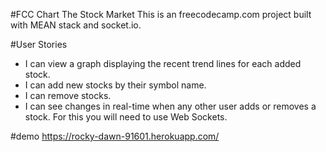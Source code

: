 #FCC Chart The Stock Market
This is an freecodecamp.com project built with MEAN stack and socket.io. 

#User Stories
- I can view a graph displaying the recent trend lines for each added stock.
- I can add new stocks by their symbol name.
- I can remove stocks.
- I can see changes in real-time when any other user adds or removes a stock. For this you will need to use Web Sockets.

#demo
https://rocky-dawn-91601.herokuapp.com/
